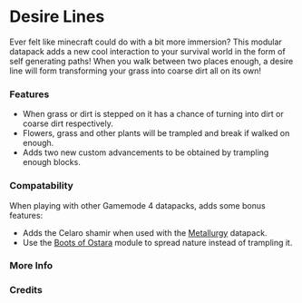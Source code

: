 # Desire Lines<!--$headerTitle--><!--$pmc:delete-->

Ever felt like minecraft could do with a bit more immersion? This modular datapack adds a new cool interaction to your survival world in the form of self generating paths! When you walk between two places enough, a desire line will form transforming your grass into coarse dirt all on its own! <!--$pmc:headerSize-->

### Features
- When grass or dirt is stepped on it has a chance of turning into dirt or coarse dirt respectively.
- Flowers, grass and other plants will be trampled and break if walked on enough.
- Adds two new custom advancements to be obtained by trampling enough blocks.

### Compatability 
When playing with other Gamemode 4 datapacks, adds some bonus features:
- Adds the Celaro shamir when used with the [Metallurgy]($dynamicLink:gm4_metallurgy) datapack.
- Use the [Boots of Ostara]($dynamicLink:gm4_boots_of_ostara) module to spread nature instead of trampling it.
### More Info
<!--$youtubeLinkInsert-->

<!--$wikiLinkInsert-->

### Credits
<!--$creditsInsert -->

<!--$footerInsert-->
